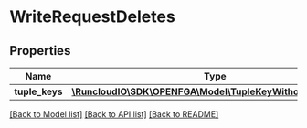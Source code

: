 # WriteRequestDeletes

## Properties
Name | Type | Description | Notes
------------ | ------------- | ------------- | -------------
**tuple_keys** | [**\RuncloudIO\SDK\OPENFGA\Model\TupleKeyWithoutCondition[]**](TupleKeyWithoutCondition.md) |  | 

[[Back to Model list]](../../README.md#documentation-for-models) [[Back to API list]](../../README.md#documentation-for-api-endpoints) [[Back to README]](../../README.md)


